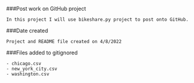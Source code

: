 
###Post work on GitHub project

	In this project I will use bikeshare.py project to post onto GitHub.

###Date created

	Project and README file created on 4/8/2022 


###Files added to gitignored

	- chicago.csv
	- new_york_city.csv
	- washington.csv

